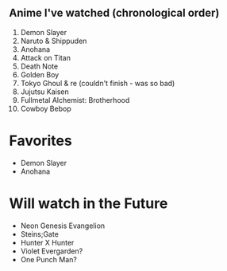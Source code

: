 ## Anime I've watched (chronological order)
1. Demon Slayer
2. Naruto & Shippuden
3. Anohana
4. Attack on Titan
5. Death Note
6. Golden Boy
7. Tokyo Ghoul & re (couldn't finish - was so bad)
8. Jujutsu Kaisen
9. Fullmetal Alchemist: Brotherhood
10. Cowboy Bebop

# Favorites
* Demon Slayer
* Anohana

# Will watch in the Future
* Neon Genesis Evangelion
* Steins;Gate
* Hunter X Hunter
* Violet Evergarden?
* One Punch Man?
